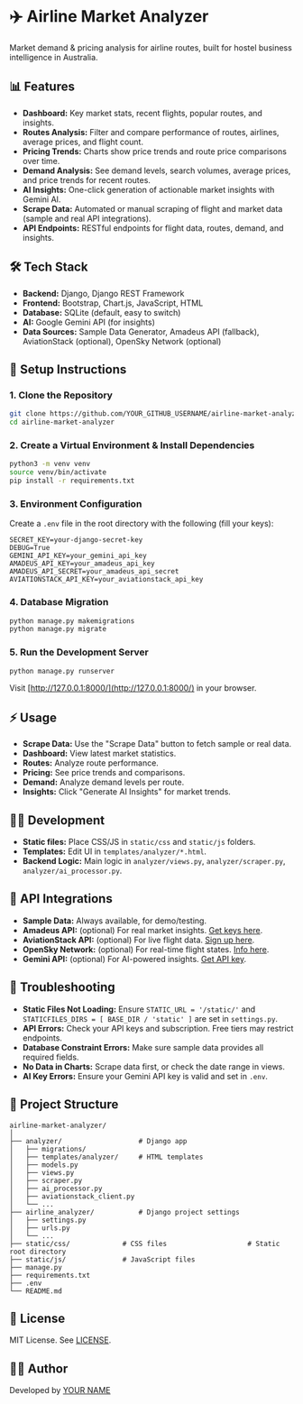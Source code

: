 # ✈️ Airline Market Analyzer

Market demand & pricing analysis for airline routes, built for hostel business intelligence in Australia.

## 📊 Features

- **Dashboard:** Key market stats, recent flights, popular routes, and insights.
- **Routes Analysis:** Filter and compare performance of routes, airlines, average prices, and flight count.
- **Pricing Trends:** Charts show price trends and route price comparisons over time.
- **Demand Analysis:** See demand levels, search volumes, average prices, and price trends for recent routes.
- **AI Insights:** One-click generation of actionable market insights with Gemini AI.
- **Scrape Data:** Automated or manual scraping of flight and market data (sample and real API integrations).
- **API Endpoints:** RESTful endpoints for flight data, routes, demand, and insights.

## 🛠 Tech Stack

- **Backend:** Django, Django REST Framework
- **Frontend:** Bootstrap, Chart.js, JavaScript, HTML
- **Database:** SQLite (default, easy to switch)
- **AI:** Google Gemini API (for insights)
- **Data Sources:** Sample Data Generator, Amadeus API (fallback), AviationStack (optional), OpenSky Network (optional)

## 🚀 Setup Instructions

### 1. Clone the Repository

```bash
git clone https://github.com/YOUR_GITHUB_USERNAME/airline-market-analyzer.git
cd airline-market-analyzer
```

### 2. Create a Virtual Environment & Install Dependencies

```bash
python3 -m venv venv
source venv/bin/activate
pip install -r requirements.txt
```

### 3. Environment Configuration

Create a `.env` file in the root directory with the following (fill your keys):

```
SECRET_KEY=your-django-secret-key
DEBUG=True
GEMINI_API_KEY=your_gemini_api_key
AMADEUS_API_KEY=your_amadeus_api_key
AMADEUS_API_SECRET=your_amadeus_api_secret
AVIATIONSTACK_API_KEY=your_aviationstack_api_key
```

### 4. Database Migration

```bash
python manage.py makemigrations
python manage.py migrate
```

### 5. Run the Development Server

```bash
python manage.py runserver
```
Visit [http://127.0.0.1:8000/](http://127.0.0.1:8000/) in your browser.

## ⚡ Usage

- **Scrape Data:** Use the "Scrape Data" button to fetch sample or real data.
- **Dashboard:** View latest market statistics.
- **Routes:** Analyze route performance.
- **Pricing:** See price trends and comparisons.
- **Demand:** Analyze demand levels per route.
- **Insights:** Click "Generate AI Insights" for market trends.

## 🧑‍💻 Development

- **Static files:** Place CSS/JS in `static/css` and `static/js` folders.
- **Templates:** Edit UI in `templates/analyzer/*.html`.
- **Backend Logic:** Main logic in `analyzer/views.py`, `analyzer/scraper.py`, `analyzer/ai_processor.py`.

## 🔌 API Integrations

- **Sample Data:** Always available, for demo/testing.
- **Amadeus API:** (optional) For real market insights. [Get keys here](https://developers.amadeus.com/self-service-apis).
- **AviationStack API:** (optional) For live flight data. [Sign up here](https://aviationstack.com/).
- **OpenSky Network:** (optional) For real-time flight states. [Info here](https://opensky-network.org/).
- **Gemini API:** (optional) For AI-powered insights. [Get API key](https://aistudio.google.com/app/apikey).

## 🐞 Troubleshooting

- **Static Files Not Loading:** Ensure `STATIC_URL = '/static/'` and `STATICFILES_DIRS = [ BASE_DIR / 'static' ]` are set in `settings.py`.
- **API Errors:** Check your API keys and subscription. Free tiers may restrict endpoints.
- **Database Constraint Errors:** Make sure sample data provides all required fields.
- **No Data in Charts:** Scrape data first, or check the date range in views.
- **AI Key Errors:** Ensure your Gemini API key is valid and set in `.env`.

## 📂 Project Structure

```
airline-market-analyzer/
│
├── analyzer/                   # Django app
│   ├── migrations/
│   ├── templates/analyzer/     # HTML templates
│   ├── models.py
│   ├── views.py
│   ├── scraper.py
│   ├── ai_processor.py
│   ├── aviationstack_client.py
│   └── ...
├── airline_analyzer/           # Django project settings
│   ├── settings.py
│   ├── urls.py
│   └── ...
├── static/css/             # CSS files                    # Static root directory
├── static/js/              # JavaScript files
├── manage.py
├── requirements.txt
├── .env
└── README.md
```


## 📝 License

MIT License. See [LICENSE](LICENSE).

## 👨‍💻 Author

Developed by [YOUR NAME](https://github.com/YOUR_GITHUB_USERNAME)